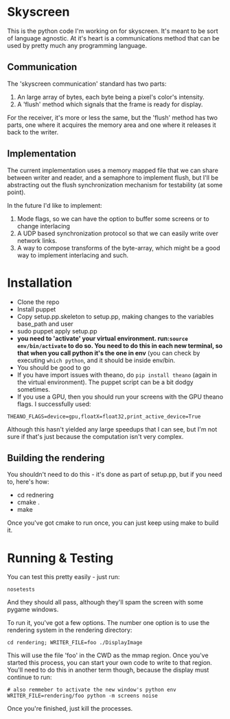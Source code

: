 # Skyscreen #
This is the python code I'm working on for skyscreen. It's meant to be sort of language agnostic. 
At it's heart is a communications method that can be used by pretty much any programming language.

## Communication ##
The 'skyscreen communication' standard has two parts:
1. An large array of bytes, each byte being a pixel's color's intensity. 
2. A 'flush' method which signals that the frame is ready for display.

For the receiver, it's more or less the same, but the 'flush' method has two parts, 
one where it acquires the memory area and one where it releases it back to the writer.

## Implementation ##
The current implementation uses a memory mapped file that we can share between writer and reader, 
and a semaphore to implement flush, but I'll be abstracting out the flush synchronization mechanism 
for testability (at some point).

In the future I'd like to implement:

1. Mode flags, so we can have the option to buffer some screens or to change interlacing
2. A UDP based synchronization protocol so that we can easily write over network links.
3. A way to compose transforms of the byte-array, which might be a good way to implement interlacing and such.

# Installation #

- Clone the repo
- Install puppet
- Copy setup.pp.skeleton to setup.pp, making changes to the variables base_path and user
- sudo puppet apply setup.pp
- **you need to 'activate' your virtual environment. run:```source env/bin/activate``` to do so. You need to do this 
  in each new terminal, so that when you call python it's the one in env**
  (you can check by executing ```which python```, and it should be inside env/bin.
- You should be good to go
- If you have import issues with theano, do ```pip install theano``` (again in the virtual environment). The puppet 
  script can be a bit dodgy sometimes.
- If you use a GPU, then you should run your screens with the GPU theano flags. I successfully used:
 ```
 THEANO_FLAGS=device=gpu,floatX=float32,print_active_device=True
```
Although this hasn't yielded any large speedups that I can see, but I'm not sure if that's just because the computation isn't very complex.



## Building the rendering ##

You shouldn't need to do this - it's done as part of setup.pp, but if you 
need to, here's how:

- cd rednering
- cmake .
- make 

Once you've got cmake to run once, you can just keep using make to build it.

# Running & Testing #

You can test this pretty easily - just run:
 
    nosetests
    
And they should all pass, although they'll spam the screen with some pygame windows.

To run it, you've got a few options. The number one option is to use the rendering system in the rendering directory:

    cd rendering; WRITER_FILE=foo ./DisplayImage

This will use the file 'foo' in the CWD as the mmap region. Once you've started this process, you can
start your own code to write to that region. You'll need to do this in another term though, because the 
display must continue to run:
    
    # also remmeber to activate the new window's python env
    WRITER_FILE=rendering/foo python -m screens noise
    
Once you're finished, just kill the processes.